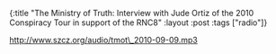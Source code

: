 {:title "The Ministry of Truth: Interview with Jude Ortiz of the 2010 Conspiracy Tour in support of the RNC8"
:layout :post
:tags  ["radio"]}

<http://www.szcz.org/audio/tmot\_2010-09-09.mp3>

